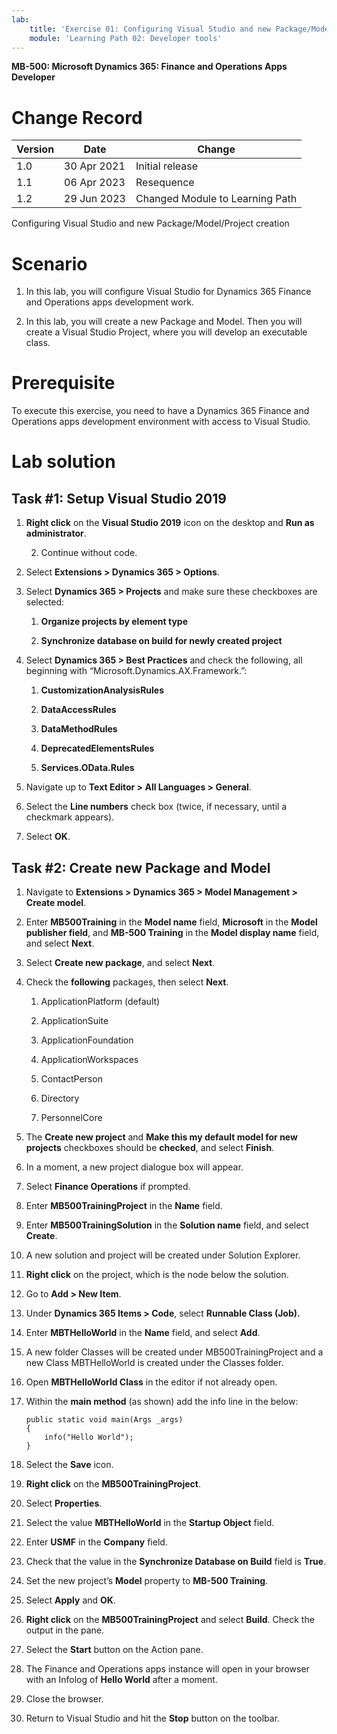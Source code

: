 ```yaml
---
lab:
    title: 'Exercise 01: Configuring Visual Studio and new Package/Model/Project creation'
    module: 'Learning Path 02: Developer tools'
---
```


**MB-500: Microsoft Dynamics 365: Finance and Operations Apps Developer**


Change Record
=============

| Version | Date        | Change                                                                                                                                                                                           |
|---------|-------------|--------------------------------------------------------------------------------------------------------------------------------------------------------------------------------------------------|
| 1.0     | 30 Apr 2021 | Initial release                                                                                                                                                                                  |
| 1.1     | 06 Apr 2023 | Resequence                                                                                                                                                                                  |
| 1.2     | 29 Jun 2023 | Changed Module to Learning Path                                                                                                                                                                                  |


Configuring Visual Studio and new Package/Model/Project creation

Scenario
========

1.  In this lab, you will configure Visual Studio for Dynamics 365
    Finance and Operations apps development work.

2.  In this lab, you will create a new Package and Model. Then you will create a
    Visual Studio Project, where you will develop an executable class.

Prerequisite
============

To execute this exercise, you need to have a Dynamics 365 Finance and Operations
apps development environment with access to Visual Studio.

Lab solution
============

Task \#1: Setup Visual Studio 2019
----------------------------------

1.  **Right click** on the **Visual Studio 2019** icon on the desktop and **Run
    as administrator**.
    
    2. Continue without code.

3.  Select **Extensions \> Dynamics 365 \> Options**.

4.  Select **Dynamics 365 \> Projects** and make sure these checkboxes are
    selected:

    1.  **Organize projects by element type**

    2.  **Synchronize database on build for newly created project**

5.  Select **Dynamics 365 \> Best Practices** and check the following, all
    beginning with “Microsoft.Dynamics.AX.Framework.”:

    1.  **CustomizationAnalysisRules**

    2.  **DataAccessRules**

    3.  **DataMethodRules**

    4.  **DeprecatedElementsRules**

    5.  **Services.OData.Rules**

6.  Navigate up to **Text Editor \> All Languages \> General**.

7.  Select the **Line numbers** check box (twice, if necessary, until a
    checkmark appears).

8.  Select **OK**.

Task \#2: Create new Package and Model
--------------------------------------

1.  Navigate to **Extensions \> Dynamics 365 \> Model Management \> Create model**.

2.  Enter **MB500Training** in the **Model name** field, **Microsoft** in the
    **Model publisher field**, and **MB-500 Training** in the **Model display
    name** field, and select **Next**.

3.  Select **Create new package**, and select **Next**.

4.  Check the **following** packages, then select **Next**.

    1.  ApplicationPlatform (default)

    2.  ApplicationSuite

    3.  ApplicationFoundation

    4.  ApplicationWorkspaces

    5.  ContactPerson

    6.  Directory

    7.  PersonnelCore

5.  The **Create new project** and **Make this my default model for new
    projects** checkboxes should be **checked**, and select **Finish**.

6.  In a moment, a new project dialogue box will appear.

7.  Select **Finance Operations** if prompted.

8.  Enter **MB500TrainingProject** in the **Name** field.

9.  Enter **MB500TrainingSolution** in the **Solution name** field, and select
    **Create**.

10. A new solution and project will be created under Solution Explorer.

11. **Right click** on the project, which is the node below the solution.

12. Go to **Add \> New Item**.

13. Under **Dynamics 365 Items > Code**, select **Runnable Class (Job).**

14. Enter **MBTHelloWorld** in the **Name** field, and select **Add**.

15. A new folder Classes will be created under MB500TrainingProject and a new
    Class MBTHelloWorld is created under the Classes folder.

16. Open **MBTHelloWorld Class** in the editor if not already open.

17. Within the **main method** (as shown) add the info line in the below:



		public static void main(Args _args)
		{
       		info("Hello World");
		}


18. Select the **Save** icon.

19. **Right click** on the **MB500TrainingProject**.

20. Select **Properties**.

21. Select the value **MBTHelloWorld** in the **Startup Object** field.

22. Enter **USMF** in the **Company** field.

23. Check that the value in the **Synchronize Database on Build** field is
    **True**.

24. Set the new project’s **Model** property to **MB-500 Training**. 

25. Select **Apply** and **OK**.

26. **Right click** on the **MB500TrainingProject** and select **Build**. Check
    the output in the pane.

27. Select the **Start** button on the Action pane.

28. The Finance and Operations apps instance will open in your browser with an
    Infolog of **Hello World** after a moment.

29. Close the browser.

30. Return to Visual Studio and hit the **Stop** button on the toolbar.
